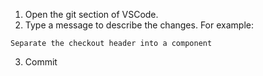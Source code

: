 1. Open the git section of VSCode.
2. Type a message to describe the changes. For example:
```
Separate the checkout header into a component
```
3. Commit